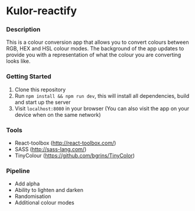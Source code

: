 # Kulor-reactify

### Description
This is a colour conversion app that allows you to convert colours between RGB, HEX and HSL colour modes. The background of the app updates to provide you with a representation of what the colour you are converting looks like.

### Getting Started
1. Clone this repository
2. Run `npm install && npm run dev`, this will install all dependencies, build and start up the server
3. Visit `localhost:8080` in your browser (You can also visit the app on your device when on the same network)

### Tools
- React-toolbox (http://react-toolbox.com/)
- SASS (http://sass-lang.com/)
- TinyColour (https://github.com/bgrins/TinyColor)

### Pipeline
- Add alpha
- Ability to lighten and darken
- Randomisation
- Additional colour modes
